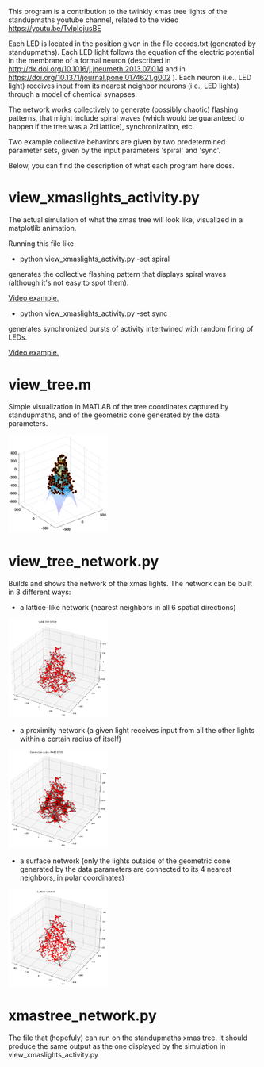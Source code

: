 This program is a contribution to the twinkly xmas tree lights of the standupmaths youtube channel, related to the video https://youtu.be/TvlpIojusBE

Each LED is located in the position given in the file coords.txt (generated by standupmaths).
Each LED light follows the equation of the electric potential in the membrane of a formal neuron (described in http://dx.doi.org/10.1016/j.jneumeth.2013.07.014 and in https://doi.org/10.1371/journal.pone.0174621.g002 ).
Each neuron (i.e., LED light) receives input from its nearest neighbor neurons (i.e., LED lights) through a model of chemical synapses.

The network works collectively to generate (possibly chaotic) flashing patterns, that might include spiral waves (which would be guaranteed to happen if the tree was a 2d lattice), synchronization, etc.

Two example collective behaviors are given by two predetermined parameter sets, given by the input parameters 'spiral' and 'sync'.

Below, you can find the description of what each program here does.

# view_xmaslights_activity.py

The actual simulation of what the xmas tree will look like, visualized in a matplotlib animation.

Running this file like

- python view_xmaslights_activity.py -set spiral

generates the collective flashing pattern that displays spiral waves (although it's not easy to spot them).

<a href="output_xmastree_activity/xmas_tree_spiral.mp4">Video example.</a>

- python view_xmaslights_activity.py -set sync

generates synchronized bursts of activity intertwined with random firing of LEDs.

<a href="output_xmastree_activity/xmas_tree_sync.mp4">Video example.</a>


# view_tree.m

Simple visualization in MATLAB of the tree coordinates captured by standupmaths, and of the geometric cone generated by the data parameters.

<img src="example_xmastree_network/tree_cone.png" width="200" alt="Cone of the tree" />

# view_tree_network.py

Builds and shows the network of the xmas lights. The network can be built in 3 different ways:

- a lattice-like network (nearest neighbors in all 6 spatial directions)

<img src="example_xmastree_network/lattice.png" width="200" alt="Lattice network example" />

- a proximity network (a given light receives input from all the other lights within a certain radius of itself)

<img src="example_xmastree_network/radius.png" width="200" alt="Proximity network example" />

- a surface network (only the lights outside of the geometric cone generated by the data parameters are connected to its 4 nearest neighbors, in polar coordinates)

<img src="example_xmastree_network/surface.png" width="200" alt="Surface network example" />

# xmastree_network.py

The file that (hopefuly) can run on the standupmaths xmas tree. It should produce the same output as the one displayed by the simulation in view_xmaslights_activity.py
